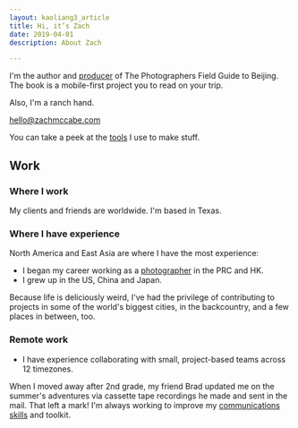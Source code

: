 ```yaml
---
layout: kaoliang3_article
title: Hi, it’s Zach
date: 2019-04-01
description: About Zach

---
```




I'm the author and [producer](https://www.zachmccabe.com/beijing/how_the_book_got_made.html) of The Photographers Field Guide to Beijing. The book is a mobile-first project you to read on your trip.

Also, I'm a ranch hand.

[hello@zachmccabe.com](mailto:hello@zachmccabe.com)

You can take a peek at the [tools](https://www.zachmccabe.com/tools.html) I use to make stuff.


## Work


### Where I work

My clients and friends are worldwide. I'm based in Texas.


### Where I have experience

North America and East Asia are where I have the most experience:

  + I began my career working as a [photographer](https://www.zachmccabe.com/postcard.html) in the PRC and HK.
  + I grew up in the US, China and Japan.

Because life is deliciously weird, I've had the privilege of contributing to projects in some of the world's biggest cities, in the backcountry, and a few places in between, too.


### Remote work

  + I have experience collaborating with small, project-based teams across 12 timezones.

When I moved away after 2nd grade, my friend Brad updated me on the summer's adventures via cassette tape recordings he made and sent in the mail. That left a mark! I'm always working to improve my [communications skills](https://www.zachmccabe.com/just_ask.html) and toolkit.
